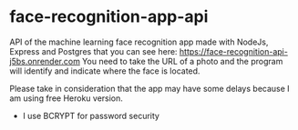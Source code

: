 # face-recognition-app-api

API of the machine learning face recognition app made with NodeJs, Express and Postgres that you can see here: https://face-recognition-api-j5bs.onrender.com
You need to take the URL of a photo and the program will identify and indicate where the face is located.

Please take in consideration that the app may have some delays because I am using free Heroku version.

- I use BCRYPT for password security
